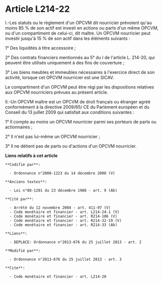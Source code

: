 # Article L214-22

I.-Les statuts ou le règlement d'un OPCVM dit nourricier prévoient qu'au moins 85 % de son actif est investi en actions ou
parts d'un même OPCVM, ou d'un compartiment de celui-ci, dit maître. Un OPCVM nourricier peut investir jusqu'à 15 % de son
actif dans les éléments suivants : 

1° Des liquidités à titre accessoire ; 

2° Des contrats financiers mentionnés au 5° du I de l'article L. 214-20, qui peuvent être utilisés uniquement à des fins de
couverture ; 

3° Les biens meubles et immeubles nécessaires à l'exercice direct de son activité, lorsque cet OPCVM nourricier est une
SICAV. 

Le compartiment d'un OPCVM peut être régi par les dispositions relatives aux      OPCVM nourriciers prévues au présent
article. 

II.-Un OPCVM maître est un OPCVM de droit français ou étranger agréé conformément à la directive 2009/65/ CE du Parlement
européen et du Conseil du 13 juillet 2009 qui satisfait aux conditions suivantes : 

1° Il compte au moins un OPCVM nourricier parmi ses porteurs de parts ou actionnaires ; 

2° Il n'est pas lui-même un OPCVM nourricier ; 

3° Il ne détient pas de parts ou d'actions d'un OPCVM nourricier.

**Liens relatifs à cet article**

	**Codifié par**:

	  - Ordonnance n°2000-1223 du 14 décembre 2000 (V)

	**Anciens textes**:

	  - Loi n°88-1201 du 23 décembre 1988 - art. 9 (Ab)

	**Cité par**:

	  - Arrêté du 12 novembre 2004 - art. 411-97 (V)
	  - Code monétaire et financier - art. L214-24-1 (V)
	  - Code monétaire et financier - art. R214-186 (V)
	  - Code monétaire et financier - art. R214-32-19 (V)
	  - Code monétaire et financier - art. R214-33 (Ab)

	**Liens**:

	  - DEPLACE: Ordonnance n°2013-676 du 25 juillet 2013 - art. 2

	**Modifié par**:

	  - Ordonnance n°2013-676 du 25 juillet 2013 - art. 3

	**Cite**:

	  - Code monétaire et financier - art. L214-20
